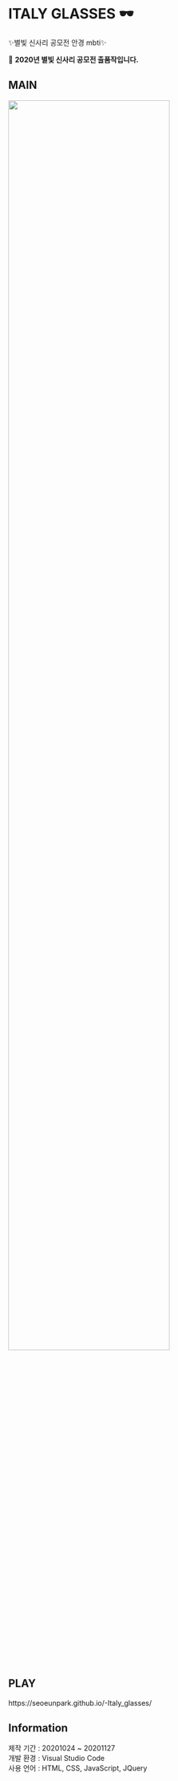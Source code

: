<h1>ITALY GLASSES 🕶</h1>  
  
✨별빛 신사리 공모전 안경 mbti✨   

📌 <b>2020년 별빛 신사리 공모전 출품작입니다.</b>
 

<h2>MAIN</h2>  
<img src="https://user-images.githubusercontent.com/46524540/100466413-3b5d2880-3114-11eb-9d11-35f28685b643.png" width="80%"></img>

<h2>PLAY</h2>  
https://seoeunpark.github.io/-Italy_glasses/


<h2>Information</h2>  

제작 기간 : 20201024 ~ 20201127     
개발 환경 : Visual Studio Code  
사용 언어 : HTML, CSS, JavaScript, JQuery 

